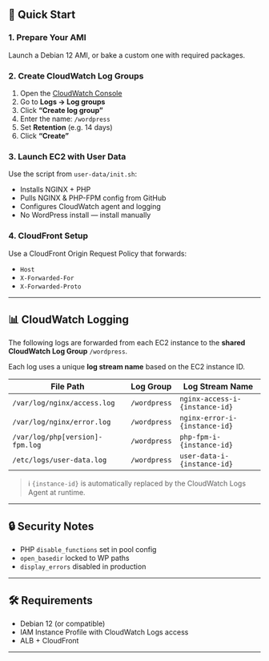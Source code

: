 ## 🚀 Quick Start

### 1. Prepare Your AMI
Launch a Debian 12 AMI, or bake a custom one with required packages.

### 2. Create CloudWatch Log Groups
1. Open the [CloudWatch Console](https://console.aws.amazon.com/cloudwatch/home#logs:)
2. Go to **Logs → Log groups**
3. Click **“Create log group”**
4. Enter the name: `/wordpress`
5. Set **Retention** (e.g. 14 days)
6. Click **“Create”**

### 3. Launch EC2 with User Data
Use the script from `user-data/init.sh`:
- Installs NGINX + PHP
- Pulls NGINX & PHP-FPM config from GitHub
- Configures CloudWatch agent and logging
- No WordPress install — install manually

### 4. CloudFront Setup
Use a CloudFront Origin Request Policy that forwards:
- `Host`
- `X-Forwarded-For`
- `X-Forwarded-Proto`

---

## 📊 CloudWatch Logging

The following logs are forwarded from each EC2 instance to the **shared CloudWatch Log Group** `/wordpress`.

Each log uses a unique **log stream name** based on the EC2 instance ID.

| File Path                     | Log Group    | Log Stream Name                         |
|------------------------------|--------------|------------------------------------------|
| `/var/log/nginx/access.log`  | `/wordpress` | `nginx-access-i-{instance-id}`           |
| `/var/log/nginx/error.log`   | `/wordpress` | `nginx-error-i-{instance-id}`            |
| `/var/log/php[version]-fpm.log` | `/wordpress` | `php-fpm-i-{instance-id}`              |
| `/etc/logs/user-data.log`    | `/wordpress` | `user-data-i-{instance-id}`              |

> ℹ️ `{instance-id}` is automatically replaced by the CloudWatch Logs Agent at runtime.

---

## 🔒 Security Notes

- PHP `disable_functions` set in pool config
- `open_basedir` locked to WP paths
- `display_errors` disabled in production

---

## 🛠 Requirements

- Debian 12 (or compatible)
- IAM Instance Profile with CloudWatch Logs access
- ALB + CloudFront

---